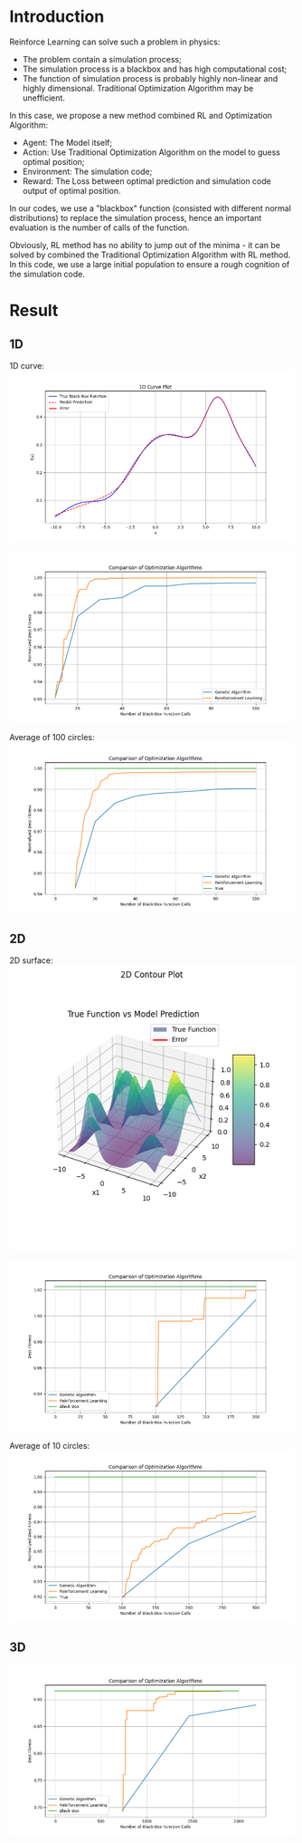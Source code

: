 # Introduction 

Reinforce Learning can solve such a problem in physics:
- The problem contain a simulation process;
- The simulation process is a blackbox and has high computational cost;
- The function of simulation process is probably highly non-linear and highly dimensional. Traditional Optimization Algorithm may be unefficient.

In this case, we propose a new method combined RL and Optimization Algorithm:
- Agent: The Model itself;
- Action: Use Traditional Optimization Algorithm on the model to guess optimal position;
- Environment: The simulation code;
- Reward: The Loss between optimal prediction and simulation code output of optimal position.

In our codes, we use a "blackbox" function (consisted with different normal distributions) to replace the simulation process, hence an important evaluation is the number of calls of the function.

Obviously, RL method has no ability to jump out of the minima -  it can be solved by combined the Traditional Optimization Algorithm with RL method. In this code, we use a large initial population to ensure a rough cognition of the simulation code.

# Result
## 1D
1D curve:
![alt](./Backup/1D_curve.png)

![alt](./Backup/Comparison_of_1_dimension(s).png)

Average of 100 circles:
![alt](./Backup/Comparison_of_1_dimension(s)_of_100_cirs.png)

## 2D
2D surface:
![alt](./Backup/2D_surface.png)


![alt](./Backup/Comparison_of_2_dimension(s).png)

Average of 10 circles:
![alt](./Backup/Comparison_of_2_dimension(s)_of_10_cirs.png)

## 3D

![alt](./Backup/Comparison_of_3_dimension(s).png)





